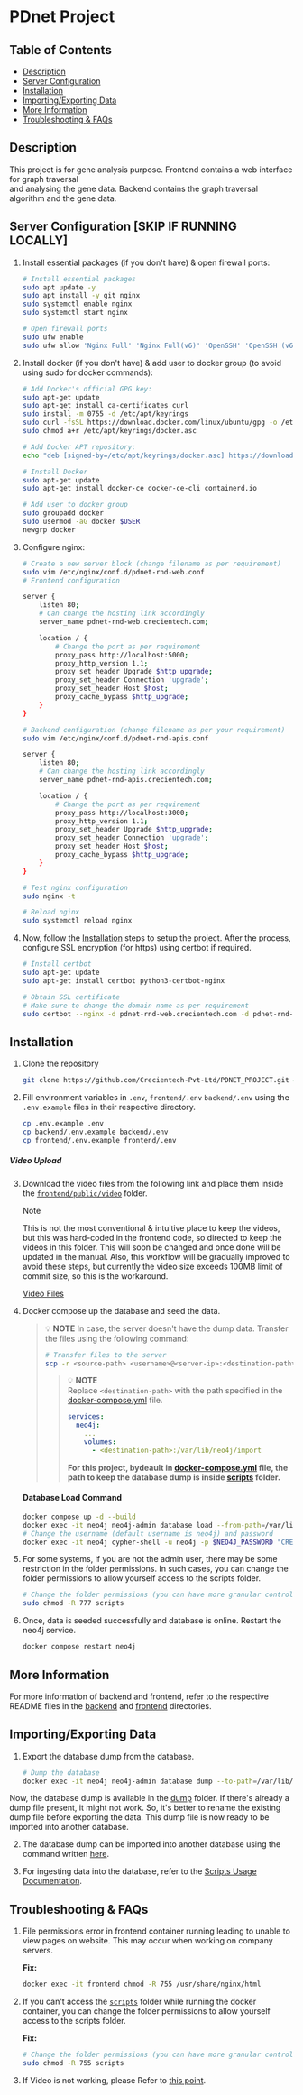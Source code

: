 <!--
This is a markdown file used for documenting things. If you viewing this on a code editor please render this page before reading.
If you are using VS Code, press Ctrl + Shift + V on windows. Cmd + Shift + V for Mac.
For other IDEs, refer to their mannual for enabling markdown rendering feature.
-->

# PDnet Project

## Table of Contents

- [Description](#description)
- [Server Configuration](#server-configuration)
- [Installation](#installation)
- [Importing/Exporting Data](#importingexporting-data)
- [More Information](#more-information)
- [Troubleshooting & FAQs](#troubleshooting--faqs)

## Description

This project is for gene analysis purpose. Frontend contains a web interface for graph traversal  
and analysing the gene data. Backend contains the graph traversal algorithm and the gene data.

## Server Configuration [SKIP IF RUNNING LOCALLY]

1. Install essential packages (if you don't have) & open firewall ports:

	```bash
	# Install essential packages
	sudo apt update -y
	sudo apt install -y git nginx
	sudo systemctl enable nginx
	sudo systemctl start nginx

	# Open firewall ports
	sudo ufw enable
	sudo ufw allow 'Nginx Full' 'Nginx Full(v6)' 'OpenSSH' 'OpenSSH (v6)'
	```

2. Install docker (if you don't have) & add user to docker group (to avoid using sudo for docker commands):

    ```bash
    # Add Docker's official GPG key:
    sudo apt-get update
    sudo apt-get install ca-certificates curl
    sudo install -m 0755 -d /etc/apt/keyrings
    sudo curl -fsSL https://download.docker.com/linux/ubuntu/gpg -o /etc/apt/keyrings/docker.asc
    sudo chmod a+r /etc/apt/keyrings/docker.asc

    # Add Docker APT repository:
    echo "deb [signed-by=/etc/apt/keyrings/docker.asc] https://download.docker.com/linux/ubuntu $(lsb_release -cs) stable" | sudo tee /etc/apt/sources.list.d/docker.list > /dev/null

    # Install Docker
    sudo apt-get update
    sudo apt-get install docker-ce docker-ce-cli containerd.io

    # Add user to docker group
    sudo groupadd docker
    sudo usermod -aG docker $USER
    newgrp docker
    ```

3. Configure nginx:

    ```bash
    # Create a new server block (change filename as per requirement)
    sudo vim /etc/nginx/conf.d/pdnet-rnd-web.conf
    # Frontend configuration
    ```

    ```bash
    server {
        listen 80;
        # Can change the hosting link accordingly
        server_name pdnet-rnd-web.crecientech.com;

        location / {
            # Change the port as per requirement
            proxy_pass http://localhost:5000;
            proxy_http_version 1.1;
            proxy_set_header Upgrade $http_upgrade;
            proxy_set_header Connection 'upgrade';
            proxy_set_header Host $host;
            proxy_cache_bypass $http_upgrade;
        }
    }
    ```

    ```bash
    # Backend configuration (change filename as per your requirement)
    sudo vim /etc/nginx/conf.d/pdnet-rnd-apis.conf
    ```

    ```bash
    server {
        listen 80;
        # Can change the hosting link accordingly
        server_name pdnet-rnd-apis.crecientech.com;

        location / {
            # Change the port as per requirement
            proxy_pass http://localhost:3000;
            proxy_http_version 1.1;
            proxy_set_header Upgrade $http_upgrade;
            proxy_set_header Connection 'upgrade';
            proxy_set_header Host $host;
            proxy_cache_bypass $http_upgrade;
        }
    }
    ```

    ```bash
    # Test nginx configuration
    sudo nginx -t

    # Reload nginx
    sudo systemctl reload nginx
    ```

4. Now, follow the [Installation](#installation) steps to setup the project. After the process, configure SSL encryption (for https) using certbot if required.

    ```bash
    # Install certbot
    sudo apt-get update
    sudo apt-get install certbot python3-certbot-nginx

    # Obtain SSL certificate 
    # Make sure to change the domain name as per requirement
    sudo certbot --nginx -d pdnet-rnd-web.crecientech.com -d pdnet-rnd-apis.crecientech.com
    ```

## Installation

1. Clone the repository

    ```bash
    git clone https://github.com/Crecientech-Pvt-Ltd/PDNET_PROJECT.git && cd PDnet
    ```

2. Fill environment variables in `.env`, `frontend/.env`  `backend/.env` using the `.env.example` files in their respective directory.

    ```bash
    cp .env.example .env
    cp backend/.env.example backend/.env
    cp frontend/.env.example frontend/.env
    ```


##### Video Upload
3. Download the video files from the following link and place them inside the [`frontend/public/video`](./frontend/public/video/) folder.

    > [!NOTE]
    > This is not the most conventional & intuitive place to keep the videos, but this was hard-coded in the frontend code, so directed to keep the videos in this folder. This will soon be changed and once done will be updated in the manual. Also, this workflow will be gradually improved to avoid these steps, but currently the video size exceeds 100MB limit of commit size, so this is the workaround.

    [Video Files](https://drive.google.com/drive/u/2/folders/1ZnQ7802kUhu9uGyD7rXONvULb4ELSv4l)
    

4. Docker compose up the database and seed the data.
    > 💡 **NOTE**
    > In case, the server doesn't have the dump data. Transfer the files using the following command:
    > ```bash
    > # Transfer files to the server
    > scp -r <source-path> <username>@<server-ip>:<destination-path>
    > ```
    > > 💡 **NOTE**  
    > > Replace `<destination-path>` with the path specified in the [docker-compose.yml](../docker-compose.yml) file.
    > > ```yaml
    > > services:
    > >   neo4j:
    > >     ...
    > >     volumes:
    > >       - <destination-path>:/var/lib/neo4j/import
    > > ```
    > > **For this project, bydeault in [docker-compose.yml](../docker-compose.yml) file, the path to keep the database dump is inside [scripts](./scripts) folder.** 
    
    #### Database Load Command
    ```bash
    docker compose up -d --build
    docker exec -it neo4j neo4j-admin database load --from-path=/var/lib/neo4j/import/ pdnet
    # Change the username (default username is neo4j) and password
    docker exec -it neo4j cypher-shell -u neo4j -p $NEO4J_PASSWORD "CREATE DATABASE pdnet; START pdnet;"
    ```

6. For some systems, if you are not the admin user, there may be some restriction in the folder permissions. In such cases, you can change the folder permissions to allow yourself access to the scripts folder.

    ```bash
    # Change the folder permissions (you can have more granular control over this by changing the numbers)
    sudo chmod -R 777 scripts
    ```

7. Once, data is seeded successfully and database is online. Restart the neo4j service.

    ```bash
    docker compose restart neo4j
    ```

## More Information

For more information of backend and frontend, refer to the respective README files in the [backend](./backend/README.md) and [frontend](./frontend/README.md) directories.

## Importing/Exporting Data

1. Export the database dump from the database.

    ```bash
    # Dump the database
    docker exec -it neo4j neo4j-admin database dump --to-path=/var/lib/neo4j/import/dump pdnet
    ```

  Now, the database dump is available in the [dump](./scripts/dump/) folder. If there's already a dump file present, it might not work. So, it's better to rename the existing dump file before exporting the data. This dump file is now ready to be imported into another database.

2. The database dump can be imported into another database using the command written [here](#database-load-command).

3. For ingesting data into the database, refer to the [Scripts Usage Documentation](./scripts/README.md).


## Troubleshooting & FAQs

1. File permissions error in frontend container running leading to unable to view pages on website. This may occur when working on company servers.

    **Fix:**
    ```bash
    docker exec -it frontend chmod -R 755 /usr/share/nginx/html
    ```

2. If you can't access the [`scripts`](./scripts) folder while running the docker container, you can change the folder permissions to allow yourself access to the scripts folder.

    **Fix:**
    ```bash
    # Change the folder permissions (you can have more granular control over this by changing the numbers)
    sudo chmod -R 755 scripts
    ```

3. If Video is not working, please Refer to [this point](#video-upload).